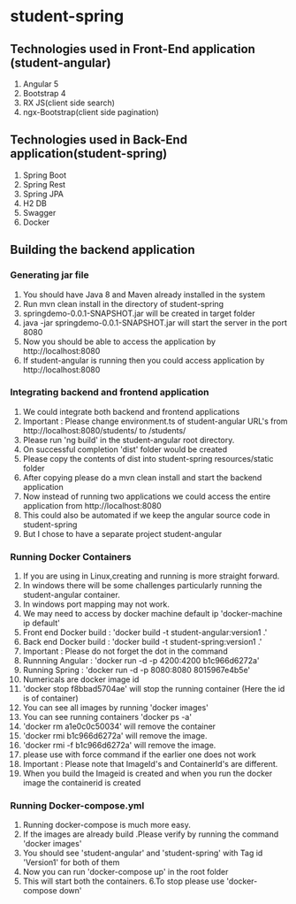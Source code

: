 # student-spring

## Technologies used in Front-End application (student-angular)
  1. Angular 5
  2. Bootstrap 4
  3. RX JS(client side search)
  4. ngx-Bootstrap(client side pagination)


## Technologies used in Back-End application(student-spring)
   1. Spring Boot
   2. Spring Rest
   3. Spring JPA
   4. H2 DB
   5. Swagger
   6. Docker

## Building the backend application

###  Generating jar file

1. You should have Java 8 and Maven already installed in the system
2. Run mvn clean install in the directory of student-spring
3. springdemo-0.0.1-SNAPSHOT.jar will be created in target folder
4. java -jar springdemo-0.0.1-SNAPSHOT.jar will start the server in the port 8080
5. Now you should be able to access the application by http://localhost:8080
6. If student-angular is running then you could access application by http://localhost:8080

### Integrating backend and frontend application

1. We could integrate both backend and frontend applications
2. Important : Please change environment.ts of student-angular URL's from http://localhost:8080/students/ to /students/
3. Please run 'ng build' in the student-angular root directory.
4. On successful completion 'dist' folder would be created
5. Please copy the contents of dist into student-spring resources/static folder
6. After copying please do a mvn clean install and start the backend application
7. Now instead of running two applications we could access the entire application from  http://localhost:8080
8. This could also be automated if we keep the angular source code in student-spring
9. But I chose to have a separate project student-angular


### Running Docker Containers

1. If you are using in Linux,creating and running is more straight forward.
2. In windows there will be some challenges particularly running the student-angular container.
3. In windows port mapping may not work.
4. We may need to access by docker machine default ip 'docker-machine ip default'
5. Front end Docker build : 'docker build -t student-angular:version1 .'
6. Back  end Docker build : 'docker build -t student-spring:version1 .'
7. Important : Please do not forget the dot in the command
8. Runnning Angular : 'docker run -d  -p 4200:4200   b1c966d6272a'
9. Running Spring :   'docker run -d  -p 8080:8080   8015967e4b5e'
10. Numericals are docker image id
11. 'docker stop f8bbad5704ae' will stop the running container (Here the id is of container)
12. You can see all images by running 'docker images'
13. You can see running containers 'docker ps -a'
14. 'docker rm a1e0c0c50034' will remove the container
15. 'docker rmi b1c966d6272a' will remove the image.
16. 'docker rmi -f b1c966d6272a' will remove the image.
17. please use with force command if the earlier one does not work
18. Important : Please note that ImageId's and ContainerId's are different.
19. When you build the Imageid is created and when you run the docker image the containerid is created

### Running  Docker-compose.yml

1. Running docker-compose is much more easy.
2. If the images are already build .Please verify by running the command 'docker images'
3. You should see 'student-angular' and 'student-spring' with Tag id 'Version1' for both of them
4. Now you can run 'docker-compose up' in the root folder
5. This will start both the containers.
6.To stop please use 'docker-compose down'
